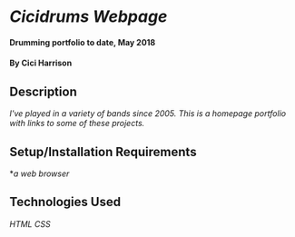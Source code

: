 # _Cicidrums Webpage_

#### Drumming portfolio to date, May 2018

#### By Cici Harrison

## Description

_I've played in a variety of bands since 2005. This is a homepage portfolio with links to some of these projects._

## Setup/Installation Requirements

*_a web browser_

## Technologies Used

_HTML_
_CSS_
